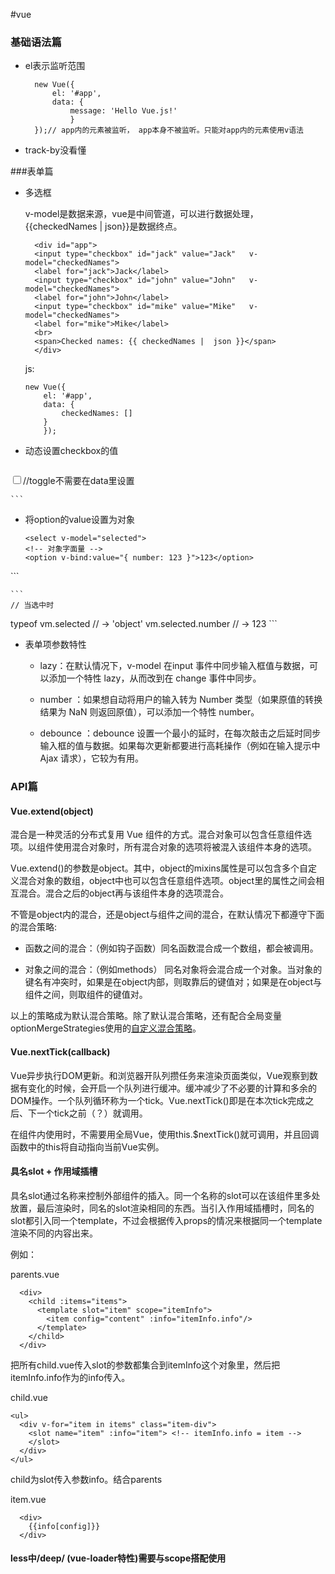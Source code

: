 #vue
### 基础语法篇

- el表示监听范围

		new Vue({
			el: '#app',
    		data: {
        		message: 'Hello Vue.js!'
         		}	
		});// app内的元素被监听， app本身不被监听。只能对app内的元素使用v语法

- track-by没看懂

###表单篇

- 多选框 

	v-model是数据来源，vue是中间管道，可以进行数据处理，{{checkedNames | json}}是数据终点。

		<div id="app">
		<input type="checkbox" id="jack" value="Jack" 	v-model="checkedNames">
		<label for="jack">Jack</label>
		<input type="checkbox" id="john" value="John" 	v-model="checkedNames">
		<label for="john">John</label>
		<input type="checkbox" id="mike" value="Mike" 	v-model="checkedNames">
		<label for="mike">Mike</label>
		<br>
		<span>Checked names: {{ checkedNames | 	json }}</span>
		</div>
	

   js:
 
   	```
   	new Vue({
  		el: '#app',
 	 	data: {
  	  		checkedNames: []
 	 	}
		});
	```
	
- 动态设置checkbox的值

	```
<input
  type="checkbox"
  v-model="toggle"
  v-bind:true-value="a"
  v-bind:false-value="b">//toggle不需要在data里设置
  
	```

- 将option的value设置为对象
	
	```
	<select v-model="selected">
  <!-- 对象字面量 -->
  <option v-bind:value="{ number: 123 }">123</option>
</select>
	```
	
	```
	// 当选中时
typeof vm.selected // -> 'object'
vm.selected.number // -> 123
	```
	
- 表单项参数特性
	
	- lazy：在默认情况下，v-model 在input 事件中同步输入框值与数据，可以添加一个特性 lazy，从而改到在 change 事件中同步。
	
	- number ：如果想自动将用户的输入转为 Number 类型（如果原值的转换结果为 NaN 则返回原值），可以添加一个特性 number。
	
	- debounce ：debounce 设置一个最小的延时，在每次敲击之后延时同步输入框的值与数据。如果每次更新都要进行高耗操作（例如在输入提示中 Ajax 请求），它较为有用。
	
### API篇

#### Vue.extend(object)

混合是一种灵活的分布式复用 Vue 组件的方式。混合对象可以包含任意组件选项。以组件使用混合对象时，所有混合对象的选项将被混入该组件本身的选项。

Vue.extend()的参数是object。其中，object的mixins属性是可以包含多个自定义混合对象的数组，object中也可以包含任意组件选项。object里的属性之间会相互混合。混合之后的object再与该组件本身的选项混合。

不管是object内的混合，还是object与组件之间的混合，在默认情况下都遵守下面的混合策略:

- 函数之间的混合：（例如钩子函数）同名函数混合成一个数组，都会被调用。

- 对象之间的混合：（例如methods） 同名对象将会混合成一个对象。当对象的键名有冲突时，如果是在object内部，则取靠后的键值对；如果是在object与组件之间，则取组件的键值对。

以上的策略成为默认混合策略。除了默认混合策略，还有配合全局变量optionMergeStrategies使用的[自定义混合策略](https://cn.vuejs.org/v2/guide/mixins.html#自定义选项混合策略)。


#### Vue.nextTick(callback)

Vue异步执行DOM更新。和浏览器开队列攒任务来渲染页面类似，Vue观察到数据有变化的时候，会开启一个队列进行缓冲。缓冲减少了不必要的计算和多余的DOM操作。一个队列循环称为一个tick。Vue.nextTick()即是在本次tick完成之后、下一个tick之前（？）就调用。

在组件内使用时，不需要用全局Vue，使用this.$nextTick()就可调用，并且回调函数中的this将自动指向当前Vue实例。


#### 具名slot + 作用域插槽

具名slot通过名称来控制外部组件的插入。同一个名称的slot可以在该组件里多处放置，最后渲染时，同名的slot渲染相同的东西。当引入作用域插槽时，同名的slot都引入同一个template，不过会根据传入props的情况来根据同一个template渲染不同的内容出来。

例如：


parents.vue

      <div>
        <child :items="items">
          <template slot="item" scope="itemInfo">
            <item config="content" :info="itemInfo.info"/>
          </template>
        </child>
      </div>

把所有child.vue传入slot的参数都集合到itemInfo这个对象里，然后把itemInfo.info作为<item>的info传入。

child.vue

    <ul>
      <div v-for="item in items" class="item-div">
        <slot name="item" :info="item"> <!-- itemInfo.info = item -->
        </slot>
      </div>
    </ul>

child为slot传入参数info。结合parents

item.vue

      <div>
        {{info[config]}}
      </div>
      
      
#### less中/deep/ (vue-loader特性)需要与scope搭配使用